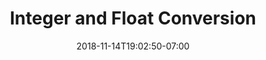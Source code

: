 ---
title: 'Integer and Float Conversion'
date: 2018-11-14T19:02:50-07:00
weight: 4.
draft: false
---